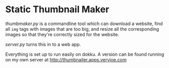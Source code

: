 # Static Thumbnail Maker

*thumbmaker.py* is a commandline tool which can download a website, find all `img` tags with images that are too big, and resize all the corresponding images so that they're correctly sized for the website.

*server.py* turns this in to a web app.

Everything is set up to run easily on dokku. A version can be found running on my own server at http://thumbnailer.apps.veryjoe.com 
